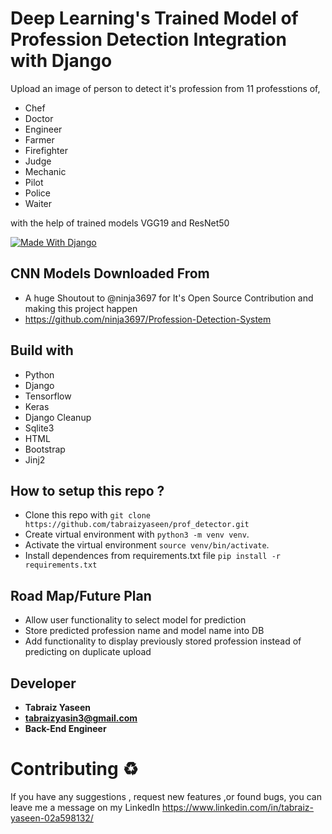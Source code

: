 # Deep Learning's Trained Model of Profession Detection Integration with Django
Upload an image of person to detect it's profession from 11 professtions of,
- Chef
- Doctor
- Engineer
- Farmer
- Firefighter
- Judge
- Mechanic
- Pilot
- Police
- Waiter

with the help of trained models VGG19 and ResNet50

[![Made With Django](https://www.djangoproject.com/m/img/logos/django-logo-negative.png)](https://docs.djangoproject.com/en/stable/) 

## CNN Models Downloaded From
- A huge Shoutout to @ninja3697 for It's Open Source Contribution and making this project happen
- https://github.com/ninja3697/Profession-Detection-System

## Build with
- Python
- Django
- Tensorflow
- Keras
- Django Cleanup
- Sqlite3
- HTML
- Bootstrap
- Jinj2

## How to setup this repo ?
- Clone this repo with ```git clone https://github.com/tabraizyaseen/prof_detector.git```
- Create virtual environment with ```python3 -m venv venv```.
- Activate the virtual environment ```source venv/bin/activate```.
- Install dependences from requirements.txt file ```pip install -r requirements.txt```

## Road Map/Future Plan
- Allow user functionality to select model for prediction
- Store predicted profession name and model name into DB
- Add functionality to display previously stored profession instead of predicting on duplicate upload

## Developer
- **Tabraiz Yaseen**
- **tabraizyasin3@gmail.com**
- **Back-End Engineer** 

# Contributing :recycle:	
If you have any suggestions , request new features ,or found bugs, you can leave me a message on my LinkedIn https://www.linkedin.com/in/tabraiz-yaseen-02a598132/
